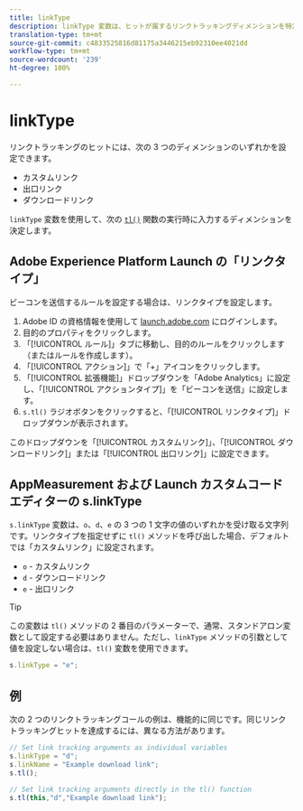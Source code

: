 ```yaml
---
title: linkType
description: linkType 変数は、ヒットが属するリンクトラッキングディメンションを特定するのに使用します。
translation-type: tm+mt
source-git-commit: c4833525816d81175a3446215eb92310ee4021dd
workflow-type: tm+mt
source-wordcount: '239'
ht-degree: 100%

---
```



# linkType

リンクトラッキングのヒットには、次の 3 つのディメンションのいずれかを設定できます。

* カスタムリンク
* 出口リンク
* ダウンロードリンク

`linkType` 変数を使用して、次の [`tl()`](../functions/tl-method.md) 関数の実行時に入力するディメンションを決定します。

## Adobe Experience Platform Launch の「リンクタイプ」

ビーコンを送信するルールを設定する場合は、リンクタイプを設定します。

1. Adobe ID の資格情報を使用して [launch.adobe.com](https://launch.adobe.com) にログインします。
2. 目的のプロパティをクリックします。
3. 「[!UICONTROL ルール]」タブに移動し、目的のルールをクリックします（またはルールを作成します）。
4. 「[!UICONTROL アクション]」で「+」アイコンをクリックします。
5. 「[!UICONTROL 拡張機能]」ドロップダウンを「Adobe Analytics」に設定し、「[!UICONTROL アクションタイプ]」を「ビーコンを送信」に設定します。
6. `s.tl()` ラジオボタンをクリックすると、「[!UICONTROL リンクタイプ]」ドロップダウンが表示されます。

このドロップダウンを「[!UICONTROL カスタムリンク]」、「[!UICONTROL ダウンロードリンク]」または「[!UICONTROL 出口リンク]」に設定できます。

## AppMeasurement および Launch カスタムコードエディターの s.linkType

`s.linkType` 変数は、`o`、`d`、`e` の 3 つの 1 文字の値のいずれかを受け取る文字列です。リンクタイプを指定せずに `tl()` メソッドを呼び出した場合、デフォルトでは「カスタムリンク」に設定されます。

* `o` - カスタムリンク
* `d` - ダウンロードリンク
* `e` - 出口リンク

>[!TIP]
>
> この変数は `tl()` メソッドの 2 番目のパラメーターで、通常、スタンドアロン変数として設定する必要はありません。ただし、`linkType` メソッドの引数として値を設定しない場合は、`tl()` 変数を使用できます。

```js
s.linkType = "e";
```

## 例

次の 2 つのリンクトラッキングコールの例は、機能的に同じです。同じリンクトラッキングヒットを達成するには、異なる方法があります。

```js
// Set link tracking arguments as individual variables
s.linkType = "d";
s.linkName = "Example download link";
s.tl();

// Set link tracking arguments directly in the tl() function
s.tl(this,"d","Example download link");
```
